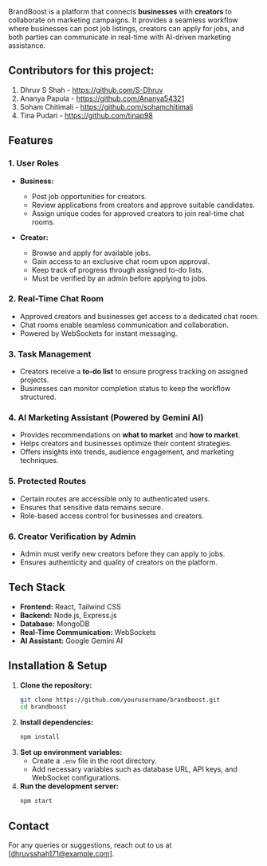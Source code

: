 BrandBoost is a platform that connects **businesses** with **creators** to collaborate on marketing campaigns. It provides a seamless workflow where businesses can post job listings, creators can apply for jobs, and both parties can communicate in real-time with AI-driven marketing assistance.

## Contributors for this project:
1. Dhruv S Shah - https://github.com/S-Dhruv
2. Ananya Papula - https://github.com/Ananya54321
3. Soham Chitimali - https://github.com/sohamchitimali
4. Tina Pudari - https://github.com/tinap98

## Features

### 1. User Roles
- **Business:**
  - Post job opportunities for creators.
  - Review applications from creators and approve suitable candidates.
  - Assign unique codes for approved creators to join real-time chat rooms.
  
- **Creator:**
  - Browse and apply for available jobs.
  - Gain access to an exclusive chat room upon approval.
  - Keep track of progress through assigned to-do lists.
  - Must be verified by an admin before applying to jobs.

### 2. Real-Time Chat Room
- Approved creators and businesses get access to a dedicated chat room.
- Chat rooms enable seamless communication and collaboration.
- Powered by WebSockets for instant messaging.

### 3. Task Management
- Creators receive a **to-do list** to ensure progress tracking on assigned projects.
- Businesses can monitor completion status to keep the workflow structured.

### 4. AI Marketing Assistant (Powered by Gemini AI)
- Provides recommendations on **what to market** and **how to market**.
- Helps creators and businesses optimize their content strategies.
- Offers insights into trends, audience engagement, and marketing techniques.

### 5. Protected Routes
- Certain routes are accessible only to authenticated users.
- Ensures that sensitive data remains secure.
- Role-based access control for businesses and creators.

### 6. Creator Verification by Admin
- Admin must verify new creators before they can apply to jobs.
- Ensures authenticity and quality of creators on the platform.

## Tech Stack
- **Frontend:** React, Tailwind CSS
- **Backend:** Node.js, Express.js
- **Database:** MongoDB
- **Real-Time Communication:** WebSockets
- **AI Assistant:** Google Gemini AI

## Installation & Setup
1. **Clone the repository:**
   ```sh
   git clone https://github.com/yourusername/brandboost.git
   cd brandboost
   ```
2. **Install dependencies:**
   ```sh
   npm install
   ```
3. **Set up environment variables:**
   - Create a `.env` file in the root directory.
   - Add necessary variables such as database URL, API keys, and WebSocket configurations.
4. **Run the development server:**
   ```sh
   npm start
   ```

## Contact
For any queries or suggestions, reach out to us at [dhruvsshah171@example.com].

